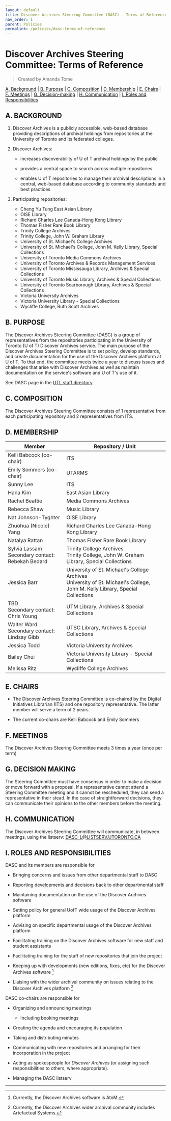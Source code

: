 ```yaml
---
layout: default
title: Discover Archives Steering Committee (DASC) - Terms of Reference
nav_order: 1
parent: Policies
permalink: /policies/dasc-terms-of-reference
---
```


# Discover Archives Steering Committee: Terms of Reference

> Created by Amanda Tome

[A. Background](#a-background) | [B. Purpose](#b-purpose) | [C. Composition](#c-composition) | [D. Membership](#d-membership) | [E. Chairs](#e-chairs) | [F. Meetings](#f-meetings) | [G. Decision-making](#g-decision-making) | [H. Communication](#h-communication) | [I. Roles and Responsibilities](#i-roles-and-responsibilities)

## A. BACKGROUND

1. Discover Archives is a publicly accessible, web-based database providing descriptions of archival holdings from repositories at the University of Toronto and its federated colleges.
    
2. Discover Archives:
   * increases discoverability of U of T archival holdings by the public

   * provides a central space to search across multiple repositories

   * enables U of T repositories to manage their archival descriptions in a central, web-based database according to community standards and best practices
	
3. Participating repositories:
   * Cheng Yu Tung East Asian Library
   * OISE Library
   * Richard Charles Lee Canada-Hong Kong Library
   * Thomas Fisher Rare Book Library
   * Trinity College Archives  
   * Trinity College, John W. Graham Library
   * University of St. Michael's College Archives        
   * University of St. Michael's College, John M. Kelly Library, Special Collections
   * University of Toronto Media Commons Archives
   * University of Toronto Archives & Records Management Services
   * University of Toronto Mississauga Library, Archives & Special Collections
   * University of Toronto Music Library, Archives & Special Collections  
   * University of Toronto Scarborough Library, Archives & Special Collections        
   * Victoria University Archives  
   * Victoria University Library - Special Collections  
   * Wycliffe College, Ruth Scott Archives

## B. PURPOSE  

The Discover Archives Steering Committee (DASC) is a group of representatives from the repositories participating in the University of Toronto (U of T) Discover Archives service. The main purpose of the Discover Archives Steering Committee is to set policy, develop standards, and create documentation for the use of the Discover Archives platform at U of T. To that end, the committee meets twice a year to discuss issues and challenges that arise with Discover Archives as well as maintain documentation on the service's software and U of T's use of it.

See DASC page in the [UTL staff directory](https://staff.library.utoronto.ca/node/42472).

## C. COMPOSITION

The Discover Archives Steering Committee consists of 1 representative from each participating repository and 2 representatives from ITS.

## D. MEMBERSHIP

| **Member**                                                          | **Repository / Unit**                                                                                                           |
|---------------------------------------------------------------------|---------------------------------------------------------------------------------------------------------------------------------|
| Kelli Babcock (co-chair)                                            | ITS                                                                                                                             |
| Emily Sommers (co-chair)                                            | UTARMS                                                                                                                          |
| Sunny Lee                                                           | ITS                                                                                                                             |
| Hana Kim                                                   | East Asian Library                                                                                                              |
| Rachel Beattie                                                      | Media Commons Archives                                                                                                          |
| Rebecca Shaw                                                        | Music Library                                                                                                                   |
| Nat Johnson-Tyghter                      			      | OISE Library                                                                                                                    |
| Zhuohua (Nicole) Yang                     			      | Richard Charles Lee Canada-Hong Kong Library                                                                                                         |
| Natalya Rattan                                                      | Thomas Fisher Rare Book Library                                                                                                 |
| Sylvia Lassam<br>Secondary contact: Rebekah Bedard                  | Trinity College Archives<br>Trinity College, John W. Graham Library, Special Collections                                        |
| Jessica Barr                                                        | University of St. Michael's College Archives<br>University of St. Michael's College, John M. Kelly Library, Special Collections |
| TBD<br>Secondary contact: Chris Young | UTM Library, Archives & Special Collections                                                                                     |
| Walter Ward<br>Secondary contact: Lindsay Gibb                      | UTSC Library, Archives & Special Collections                                                                                    |
| Jessica Todd                                                        | Victoria University Archives                                                                                                    |
| Bailey Chui                                                         | Victoria University Library - Special Collections                                                                               |
| Melissa Ritz                                                        | Wycliffe College Archives                                                                                                       |

## E. CHAIRS

* The Discover Archives Steering Committee is co-chaired by the Digital Initiatives Librarian (ITS) and one repository representative. The latter member will serve a term of 2 years.

* The current co-chairs are Kelli Babcock and Emily Sommers

## F. MEETINGS

The Discover Archives Steering Committee meets 3 times a year (once per term)  

## G. DECISION MAKING

The Steering Committee must have consensus in order to make a decision or move forward with a proposal. If a representative cannot attend a Steering Committee meeting and it cannot be rescheduled, they can send a representative in their stead. In the case of straightforward decisions, they can communicate their opinions to the other members before the meeting.  

## H. COMMUNICATION

The Discover Archives Steering Committee will communicate, in between meetings, using the listserv: [DASC-L@LISTSERV.UTORONTO.CA](mailto:DASC-L@LISTSERV.UTORONTO.CA)

## I. ROLES AND RESPONSIBILITIES

DASC and its members are responsible for

* Bringing concerns and issues from other departmental staff to DASC

* Reporting developments and decisions back to other departmental staff

* Maintaining documentation on the use of the Discover Archives software

* Setting policy for general UofT wide usage of the Discover Archives platform

* Advising on specific departmental usage of the Discover Archives platform

* Facilitating training on the Discover Archives software for new staff and student assistants

* Facilitating training for the staff of new repositories that join the project

* Keeping up with developments (new editions, fixes, etc) for the Discover Archives software [^1]

* Liaising with the wider archival community on issues relating to the Discover Archives platform [^2]

DASC co-chairs are responsible for

* Organizing and announcing meetings
  * Including booking meetings

* Creating the agenda and encouraging its population

* Taking and distributing minutes  

* Communicating with new repositories and arranging for their incorporation in the project  

* Acting as spokespeople for *Discover Archives* (or assigning such responsibilities to others, where appropriate).

* Managing the DASC listserv  

---

[^1]: Currently, the Discover Archives software is AtoM.

[^2]: Currently, the Discover Archives wider archival community includes Artefactual Systems.
